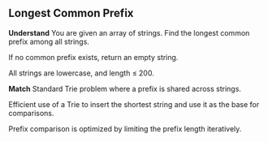 ## Longest Common Prefix
**Understand**
You are given an array of strings. Find the longest common prefix among all strings.

If no common prefix exists, return an empty string.

All strings are lowercase, and length ≤ 200.

**Match**
Standard Trie problem where a prefix is shared across strings.

Efficient use of a Trie to insert the shortest string and use it as the base for comparisons.

Prefix comparison is optimized by limiting the prefix length iteratively.